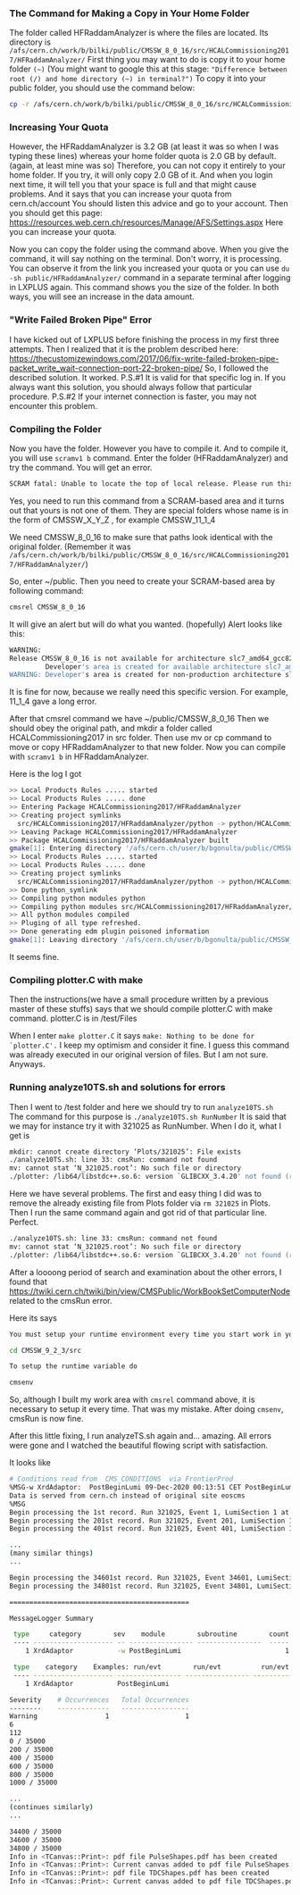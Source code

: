 ### The Command for Making a Copy in Your Home Folder

The folder called HFRaddamAnalyzer is where the files are located. Its directory is `/afs/cern.ch/work/b/bilki/public/CMSSW_8_0_16/src/HCALCommissioning2017/HFRaddamAnalyzer/`
First thing you may want to do is copy it to your home folder `(~)`
(You might want to google this at this stage: `"Difference between root (/) and home directory (~) in terminal?")`
To copy it into your public folder, you should use the command below:
```bash
cp -r /afs/cern.ch/work/b/bilki/public/CMSSW_8_0_16/src/HCALCommissioning2017/HFRaddamAnalyzer/ ~/public
```

### Increasing Your Quota

However, the HFRaddamAnalyzer is 3.2 GB (at least it was so when I was typing these lines) whereas your home folder quota is 2.0 GB by default. (again, at least mine was so) Therefore, you can not copy it entirely to your home folder. If you try, it will only copy 2.0 GB of it. And when you login next time, it will tell you that your space is full and that might cause problems. And it says that you can increase your quota from cern.ch/account 
You should listen this advice and go to your account. Then you should get this page: https://resources.web.cern.ch/resources/Manage/AFS/Settings.aspx
Here you can increase your quota. 

Now you can copy the folder using the command above. When you give the command, it will say nothing on the terminal. Don't worry, it is processing. You can observe it from the link you increased your quota or you can use ``du -sh public/HFRaddamAnalyzer/`` command in a separate terminal after logging in LXPLUS again. This command shows you the size of the folder. In both ways, you will see an increase in the data amount. 

### "Write Failed Broken Pipe" Error

I have kicked out of LXPLUS before finishing the process in my first three attempts. Then I realized that it is the problem described here: https://thecustomizewindows.com/2017/06/fix-write-failed-broken-pipe-packet_write_wait-connection-port-22-broken-pipe/
So, I followed the described solution. It worked. 
P.S.#1  It is valid for that specific log in. If you always want this solution, you should always follow that particular procedure.
P.S.#2  If your internet connection is faster, you may not encounter this problem.

### Compiling the Folder

Now you have the folder. However you have to compile it. And to compile it, you will use `scramv1 b` command. Enter the folder (HFRaddamAnalyzer) and try the command. You will get an error. 

```bash
SCRAM fatal: Unable to locate the top of local release. Please run this command from a SCRAM-based area.
```

Yes, you need to run this command from a SCRAM-based area and it turns out that yours is not one of them. They are special folders whose name is in the form of  CMSSW_X_Y_Z , for example CMSSW_11_1_4

We need CMSSW_8_0_16 to make sure that paths look identical with the original folder. (Remember it was `/afs/cern.ch/work/b/bilki/public/CMSSW_8_0_16/src/HCALCommissioning2017/HFRaddamAnalyzer/`)

So, enter ~/public. Then you need to create your SCRAM-based area by following command: 

```bash
cmsrel CMSSW_8_0_16
```

It will give an alert but will do what you wanted. (hopefully) 
Alert looks like this: 

```bash
WARNING:  
Release CMSSW_8_0_16 is not available for architecture slc7_amd64_gcc820.  
         Developer's area is created for available architecture slc7_amd64_gcc530.  
WARNING: Developer's area is created for non-production architecture slc7_amd64_gcc530. Production architecture for this release is slc6_amd64_gcc530.
```

It is fine for now, because we really need this specific version. For example, 11_1_4 gave a long error. 

After that cmsrel command we have ~/public/CMSSW_8_0_16
Then we should obey the original path, and mkdir a folder called HCALCommissioning2017 in src folder. Then use mv or cp command to move or copy HFRaddamAnalyzer to that new folder. Now you can compile with ``scramv1 b`` in HFRaddamAnalyzer. 

Here is the log I got

```bash
>> Local Products Rules ..... started
>> Local Products Rules ..... done
>> Entering Package HCALCommissioning2017/HFRaddamAnalyzer
>> Creating project symlinks
  src/HCALCommissioning2017/HFRaddamAnalyzer/python -> python/HCALCommissioning2017/HFRaddamAnalyzer
>> Leaving Package HCALCommissioning2017/HFRaddamAnalyzer
>> Package HCALCommissioning2017/HFRaddamAnalyzer built
gmake[1]: Entering directory '/afs/cern.ch/user/b/bgonulta/public/CMSSW_8_0_16'
>> Local Products Rules ..... started
>> Local Products Rules ..... done
>> Creating project symlinks
  src/HCALCommissioning2017/HFRaddamAnalyzer/python -> python/HCALCommissioning2017/HFRaddamAnalyzer
>> Done python_symlink
>> Compiling python modules python
>> Compiling python modules src/HCALCommissioning2017/HFRaddamAnalyzer/python
>> All python modules compiled
>> Pluging of all type refreshed.
>> Done generating edm plugin poisoned information
gmake[1]: Leaving directory '/afs/cern.ch/user/b/bgonulta/public/CMSSW_8_0_16'
```

It seems fine. 

### Compiling plotter.C with make

Then the instructions(we have a small procedure written by a previous master of these stuffs) says that we should compile plotter.C with make command. plotter.C is in /test/Files

When I enter ``make plotter.C`` it says ``make: Nothing to be done for `plotter.C'.``
I keep my optimism and consider it fine. I guess this command was already executed in our original version of files. But I am not sure. Anyways.

### Running analyze10TS.sh and solutions for errors

Then I went to /test folder and here we should try to run ``analyze10TS.sh``  
The command for this purpose is ``./analyze10TS.sh RunNumber``
It is said that we may for instance try it with 321025 as RunNumber. When I do it, what I get is

```bash
mkdir: cannot create directory ‘Plots/321025’: File exists
./analyze10TS.sh: line 33: cmsRun: command not found
mv: cannot stat ‘N_321025.root’: No such file or directory
./plotter: /lib64/libstdc++.so.6: version `GLIBCXX_3.4.20' not found (required by ./plotter)
```

Here we have several problems. The first and easy thing I did was to remove the already existing file from Plots folder via ``rm 321025`` in Plots. Then I run the same command again and got rid of that particular line. Perfect.

```bash
./analyze10TS.sh: line 33: cmsRun: command not found
mv: cannot stat ‘N_321025.root’: No such file or directory
./plotter: /lib64/libstdc++.so.6: version `GLIBCXX_3.4.20' not found (required by ./plotter)
```

After a loooong period of search and examination about the other errors, I found that https://twiki.cern.ch/twiki/bin/view/CMSPublic/WorkBookSetComputerNode related to the cmsRun error. 

Here its says

```bash
You must setup your runtime environment every time you start work in your project area.

cd CMSSW_9_2_3/src

To setup the runtime variable do

cmsenv
```

So, although I built my work area with ``cmsrel`` command above, it is necessary to setup it every time. That was my mistake. After doing ``cmsenv``, cmsRun is now fine. 

After this little fixing, I run analyzeTS.sh again and... amazing. All errors were gone and I watched the beautiful flowing script with satisfaction. 

It looks like 

```bash
# Conditions read from  CMS_CONDITIONS  via FrontierProd 
%MSG-w XrdAdaptor:  PostBeginLumi 09-Dec-2020 00:13:51 CET PostBeginLumi
Data is served from cern.ch instead of original site eoscms
%MSG
Begin processing the 1st record. Run 321025, Event 1, LumiSection 1 at 09-Dec-2020 00:13:51.887 CET
Begin processing the 201st record. Run 321025, Event 201, LumiSection 1 at 09-Dec-2020 00:13:56.645 CET
Begin processing the 401st record. Run 321025, Event 401, LumiSection 1 at 09-Dec-2020 00:13:57.530 CET

...
(many similar things)
...

Begin processing the 34601st record. Run 321025, Event 34601, LumiSection 1 at 09-Dec-2020 00:15:01.767 CET
Begin processing the 34801st record. Run 321025, Event 34801, LumiSection 1 at 09-Dec-2020 00:15:02.260 CET

=============================================

MessageLogger Summary

 type     category        sev    module        subroutine        count    total
 ---- -------------------- -- ---------------- ----------------  -----    -----
    1 XrdAdaptor           -w PostBeginLumi                          1        1

 type    category    Examples: run/evt        run/evt          run/evt
 ---- -------------------- ---------------- ---------------- ----------------
    1 XrdAdaptor           PostBeginLumi                     

Severity    # Occurrences   Total Occurrences
--------    -------------   -----------------
Warning                 1                   1
6
112
0 / 35000
200 / 35000
400 / 35000
600 / 35000
800 / 35000
1000 / 35000

...
(continues similarly)
...

34400 / 35000
34600 / 35000
34800 / 35000
Info in <TCanvas::Print>: pdf file PulseShapes.pdf has been created
Info in <TCanvas::Print>: Current canvas added to pdf file PulseShapes.pdf
Info in <TCanvas::Print>: pdf file TDCShapes.pdf has been created
Info in <TCanvas::Print>: Current canvas added to pdf file TDCShapes.pdf
```



